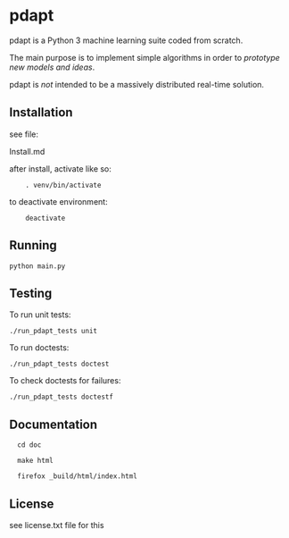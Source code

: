pdapt
==============================

pdapt is a Python 3 machine learning suite coded from scratch.

The main purpose is to implement simple algorithms in order to
*prototype new models and ideas*.

pdapt is *not* intended to be a massively distributed real-time solution.


Installation
-----------------

see file:

  Install.md

after install, activate like so:

        . venv/bin/activate


to deactivate environment:

        deactivate


Running
-----------------

    python main.py


Testing
-----------------

To run unit tests:

    ./run_pdapt_tests unit


To run doctests:

    ./run_pdapt_tests doctest


To check doctests for failures:

    ./run_pdapt_tests doctestf



Documentation
---------------

      cd doc

      make html

      firefox _build/html/index.html


License
---------------

see license.txt file for this



